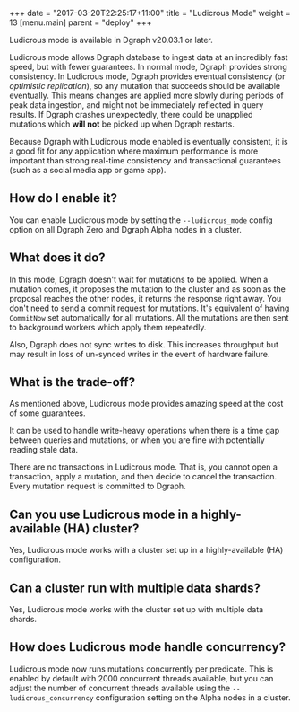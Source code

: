 +++
date = "2017-03-20T22:25:17+11:00"
title = "Ludicrous Mode"
weight = 13
[menu.main]
    parent = "deploy"
+++

Ludicrous mode is available in Dgraph v20.03.1 or later.

Ludicrous mode allows Dgraph database to ingest data at an incredibly fast speed, but with fewer guarantees. In normal mode, Dgraph provides strong consistency.
In Ludicrous mode, Dgraph provides eventual consistency (or *optimistic replication*), so any mutation that succeeds should be available eventually. This means changes are applied more slowly during periods of peak data ingestion, and might not be immediately reflected in query results. If Dgraph crashes unexpectedly, there could be unapplied mutations which **will not** be picked up when Dgraph restarts.

Because Dgraph with Ludicrous mode enabled is eventually consistent, it is a good fit for any application where maximum performance is more important than strong real-time consistency and transactional guarantees (such as a social media app or game app).

## How do I enable it?

You can enable Ludicrous mode by setting the `--ludicrous_mode` config option on all Dgraph Zero and Dgraph Alpha nodes in a cluster.


## What does it do?

In this mode, Dgraph doesn't wait for mutations to be applied. When a mutation comes, it proposes the mutation to the cluster and as soon as the proposal reaches the other nodes, it returns the response right away. You don't need to send a commit request for mutations. It's equivalent of having `CommitNow` set automatically for all mutations. All the mutations are then sent to background workers which apply them repeatedly.

Also, Dgraph does not sync writes to disk. This increases throughput but may result in loss of un-synced writes in the event of hardware failure.


## What is the trade-off?

As mentioned above, Ludicrous mode provides amazing speed at the cost of some guarantees.

It can be used to handle write-heavy operations when there is a time gap between queries and mutations, or when you are fine with potentially reading stale data.

There are no transactions in Ludicrous mode. That is, you cannot open a transaction, apply a mutation, and then decide to cancel the transaction. Every mutation request is committed to Dgraph.

## Can you use Ludicrous mode in a highly-available (HA) cluster?

Yes, Ludicrous mode works with a cluster set up in a highly-available (HA) configuration.

## Can a cluster run with multiple data shards?

Yes, Ludicrous mode works with the cluster set up with multiple data shards.

## How does Ludicrous mode handle concurrency?

Ludicrous mode now runs mutations concurrently per predicate. This is enabled
by default with 2000 concurrent threads available, but you can adjust the number
of concurrent threads available using the `--ludicrous_concurrency`
configuration setting on the Alpha nodes in a cluster.
